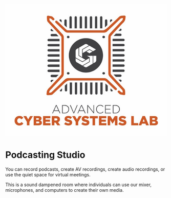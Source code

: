 ![ACSL Logo](../ACSL_Logo-Full_Color600x488.jpg)

# Podcasting Studio

You can record podcasts, create AV recordings, create audio recordings, or use the quiet space for virtual meetings.

This is a sound dampened room where individuals can use our mixer, microphones, and computers to create their own media.

